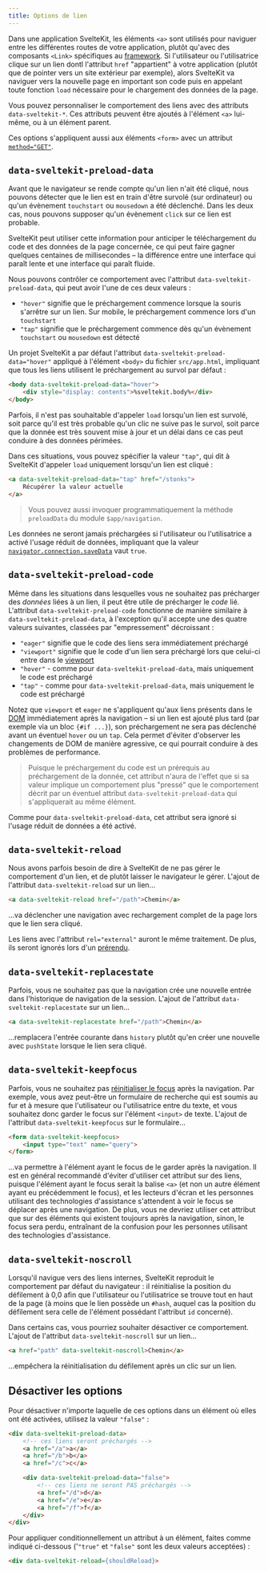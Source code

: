 ```yaml
---
title: Options de lien
---
```


Dans une application SvelteKit, les éléments `<a>` sont utilisés pour naviguer entre les différentes routes de votre application, plutôt qu'avec des composants `<Link>` spécifiques au <span class="vo">[framework](PUBLIC_SVELTE_SITE_URL/docs/web#framework)</span>. Si l'utilisateur ou l'utilisatrice clique sur un lien dontl l'attribut `href` "appartient" à votre application (plutôt que de pointer vers un site extérieur par exemple), alors SvelteKit va naviguer vers la nouvelle page en important son code puis en appelant toute fonction `load` nécessaire pour le chargement des données de la page.

Vous pouvez personnaliser le comportement des liens avec des attributs `data-sveltekit-*`. Ces attributs peuvent être ajoutés à l'élément `<a>` lui-même, ou à un élément parent.

Ces options s'appliquent aussi aux éléments `<form>` avec un attribut [`method="GET"`](form-actions#get-vs-post).

## `data-sveltekit-preload-data`

Avant que le navigateur se rende compte qu'un lien n'ait été cliqué, nous pouvons détecter que le lien est en train d'être survolé (sur ordinateur) ou qu'un évènement `touchstart` ou `mousedown` a été déclenché. Dans les deux cas, nous pouvons supposer qu'un évènement `click` sur ce lien est probable.

SvelteKit peut utiliser cette information pour anticiper le téléchargement du code et des données de la page concernée, ce qui peut faire gagner quelques centaines de millisecondes – la différence entre une interface qui paraît lente et une interface qui paraît fluide.

Nous pouvons contrôler ce comportement avec l'attribut `data-sveltekit-preload-data`, qui peut avoir l'une de ces deux valeurs :
- `"hover"` signifie que le préchargement commence lorsque la souris s'arrêtre sur un lien. Sur mobile, le préchargement commence lors d'un `touchstart`
- `"tap"` signifie que le préchargement commence dès qu'un évènement `touchstart` ou `mousedown` est détecté

Un projet SvelteKit a par défaut l'attribut `data-sveltekit-preload-data="hover"` appliqué à l'élément `<body>` du fichier `src/app.html`, impliquant que tous les liens utilisent le préchargement au survol par défaut :

```html
<body data-sveltekit-preload-data="hover">
	<div style="display: contents">%sveltekit.body%</div>
</body>
```

Parfois, il n'est pas souhaitable d'appeler `load` lorsqu'un lien est survolé, soit parce qu'il est très probable qu'un clic ne suive pas le survol, soit parce que la donnée est très souvent mise à jour et un délai dans ce cas peut conduire à des données périmées.

Dans ces situations, vous pouvez spécifier la valeur `"tap"`, qui dit à SvelteKit d'appeler `load` uniquement lorsqu'un lien est cliqué :

```html
<a data-sveltekit-preload-data="tap" href="/stonks">
	Récupérer la valeur actuelle
</a>
```

> Vous pouvez aussi invoquer programmatiquement la méthode `preloadData` du module `$app/navigation`.

Les données ne seront jamais préchargées si l'utilisateur ou l'utilisatrice a activé l'usage réduit de données, impliquant que la valeur [`navigator.connection.saveData`](https://developer.mozilla.org/fr/docs/Web/API/NetworkInformation/saveData) vaut `true`.

## `data-sveltekit-preload-code`

Même dans les situations dans lesquelles vous ne souhaitez pas précharger des _données_ liées à un lien, il peut être utile de précharger le _code_ lié. L'attribut `data-sveltekit-preload-code` fonctionne de manière similaire à `data-sveltekit-preload-data`, à l'exception qu'il accepte une des quatre valeurs suivantes, classées par "empressement" décroissant :

- `"eager"` signifie que le code des liens sera immédiatement préchargé
- `"viewport"` signifie que le code d'un lien sera préchargé lors que celui-ci entre dans le <span class="vo">[viewport](PUBLIC_SVELTE_SITE_URL/docs/web#viewport)</span>
- `"hover"` - comme pour `data-sveltekit-preload-data`, mais uniquement le code est préchargé
- `"tap"` - comme pour `data-sveltekit-preload-data`, mais uniquement le code est préchargé

Notez que `viewport` et `eager` ne s'appliquent qu'aux liens présents dans le <span class="vo">[DOM](PUBLIC_SVELTE_SITE_URL/docs/web#dom)</span> immédiatement après la navigation – si un lien est ajouté plus tard (par exemple via un bloc `{#if ...}`), son préchargement ne sera pas déclenché avant un éventuel `hover` ou un `tap`. Cela permet d'éviter d'observer les changements de DOM de manière agressive, ce qui pourrait conduire à des problèmes de performance.

> Puisque le préchargement du code est un prérequis au préchargement de la donnée, cet attribut n'aura de l'effet que si sa valeur implique un comportement plus "pressé" que le comportement décrit par un éventuel attribut `data-sveltekit-preload-data` qui s'appliquerait au même élément.

Comme pour `data-sveltekit-preload-data`, cet attribut sera ignoré si l'usage réduit de données a été activé.

## `data-sveltekit-reload`

Nous avons parfois besoin de dire à SvelteKit de ne pas gérer le comportement d'un lien, et de plutôt laisser le navigateur le gérer. L'ajout de l'attribut `data-sveltekit-reload` sur un lien...

```html
<a data-sveltekit-reload href="/path">Chemin</a>
```

...va déclencher une navigation avec rechargement complet de la page lors que le lien sera cliqué.

Les liens avec l'attribut `rel="external"` auront le même traitement. De plus, ils seront ignorés lors d'un [prérendu](page-options#prerender).

## `data-sveltekit-replacestate`

Parfois, vous ne souhaitez pas que la navigation crée une nouvelle entrée dans l'historique de navigation de la session. L'ajout de l'attribut `data-sveltekit-replacestate` sur un lien...

```html
<a data-sveltekit-replacestate href="/path">Chemin</a>
```

...remplacera l'entrée courante dans `history` plutôt qu'en créer une nouvelle avec `pushState` lorsque le lien sera cliqué.

## `data-sveltekit-keepfocus`

Parfois, vous ne souhaitez pas [réinitialiser le focus](accessibility#gestion-du-focus) après la navigation. Par exemple, vous avez peut-être un formulaire de recherche qui est soumis au fur et à mesure que l'utilisateur ou l'utilisatrice entre du texte, et vous souhaitez donc garder le focus sur l'élément `<input>` de texte. L'ajout de l'attribut `data-sveltekit-keepfocus` sur le formulaire...

```html
<form data-sveltekit-keepfocus>
	<input type="text" name="query">
</form>
```

...va permettre à l'élément ayant le focus de le garder après la navigation. Il est en général recommandé d'éviter d'utiliser cet attribut sur des liens, puisque l'élément ayant le focus serait la balise `<a>` (et non un autre élément ayant eu précédemment le focus), et les lecteurs d'écran et les personnes utilisant des technologies d'assistance s'attendent à voir le focus se déplacer après une navigation. De plus, vous ne devriez utiliser cet attribut que sur des éléments qui existent toujours après la navigation, sinon, le focus sera perdu, entraînant de la confusion pour les personnes utilisant des technologies d'assistance.

## `data-sveltekit-noscroll`

Lorsqu'il navigue vers des liens internes, SvelteKit reproduit le comportement par défaut du navigateur : il réinitialise la position du défilement à 0,0 afin que l'utilisateur ou l'utilisatrice se trouve tout en haut de la page (à moins que le lien possède un `#hash`, auquel cas la position du défilement sera celle de l'élément possédant l'attribut `id` concerné).

Dans certains cas, vous pourriez souhaiter désactiver ce comportement. L'ajout de l'attribut `data-sveltekit-noscroll` sur un lien...

```html
<a href="path" data-sveltekit-noscroll>Chemin</a>
```

...empêchera la réinitialisation du défilement après un clic sur un lien.

## Désactiver les options

Pour désactiver n'importe laquelle de ces options dans un élément où elles ont été activées, utilisez la valeur `"false"` :

```html
<div data-sveltekit-preload-data>
	<!-- ces liens seront préchargés -->
	<a href="/a">a</a>
	<a href="/b">b</a>
	<a href="/c">c</a>

	<div data-sveltekit-preload-data="false">
		<!-- ces liens ne seront PAS préchargés -->
		<a href="/d">d</a>
		<a href="/e">e</a>
		<a href="/f">f</a>
	</div>
</div>
```

Pour appliquer conditionnellement un attribut à un élément, faites comme indiqué ci-dessous ('`"true"` et `"false"` sont les deux valeurs acceptées) :

```html
<div data-sveltekit-reload={shouldReload}>
```
